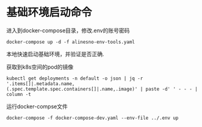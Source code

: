 # 基础环境启动命令

进入到docker-compose目录，修改.env的账号密码

```shell
docker-compose up -d -f alinesno-env-tools.yaml
```

本地快速启动基础环境，并验证是否正确.

获取到k8s空间的pod的镜像
```shell
kubectl get deployments -n default -o json | jq -r '.items[]|.metadata.name,(.spec.template.spec.containers[]|.name,.image)' | paste -d' ' - - - | column -t
```

运行docker-compse文件
```shell
docker-compose -f docker-compose-dev.yaml --env-file ../.env up
```